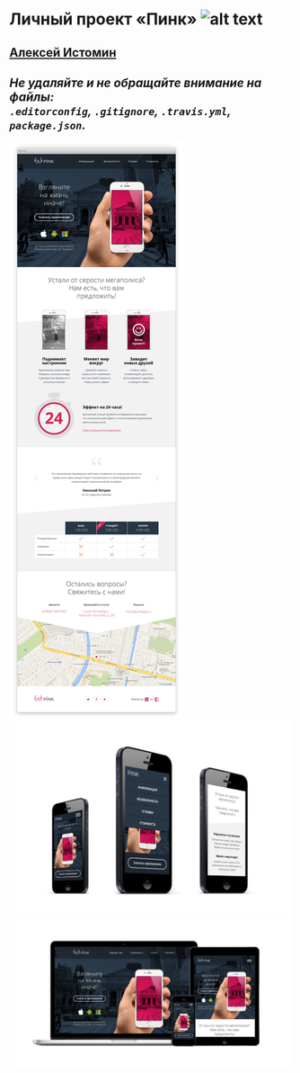 # Личный проект «Пинк» ![alt text](https://travis-ci.org/webistomin/pink-adaptive.svg?branch=master)

[Алексей Истомин](https://github.com/webistomin)
---

_Не удаляйте и не обращайте внимание на файлы:_<br>
_`.editorconfig`, `.gitignore`, `.travis.yml`, `package.json`._
---

![alt text](mockup/Pink-browser.jpg)
![alt text](mockup/Pink-iphones-3x-1.jpg)
![alt text](mockup/Pink-macbook-iphone-ipad.jpg)

